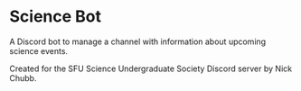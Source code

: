 # Science Bot

A Discord bot to manage a channel with information about upcoming science events.

Created for the SFU Science Undergraduate Society Discord server by Nick Chubb.
